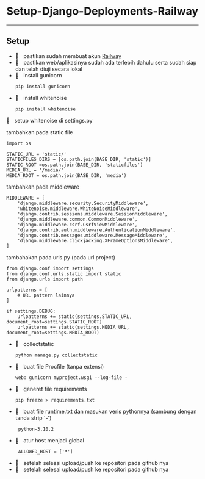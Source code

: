 # Setup-Django-Deployments-Railway


---------------------------------------------------------------------------------------
## Setup
- 📗&nbsp;&nbsp; pastikan sudah membuat akun [Railway](https://railway.app/)
- 📗&nbsp;&nbsp; pastikan web/aplikasinya sudah ada terlebih dahulu serta sudah siap dan telah diuji secara lokal
- 📍&nbsp;&nbsp; install gunicorn
  ```
  pip install gunicorn
  ```
- 📍&nbsp;&nbsp; install whitenoise
  ```
  pip install whitenoise
  ```
📁&nbsp;&nbsp; setup whitenoise di settings.py

tambahkan pada static file
```
import os

STATIC_URL = 'static/'
STATICFILES_DIRS = [os.path.join(BASE_DIR, 'static')]
STATIC_ROOT =os.path.join(BASE_DIR, 'staticfiles')
MEDIA_URL = '/media/'
MEDIA_ROOT = os.path.join(BASE_DIR, 'media')
```
tambahkan pada middleware
```
MIDDLEWARE = [
    'django.middleware.security.SecurityMiddleware',
    'whitenoise.middleware.WhiteNoiseMiddleware',
    'django.contrib.sessions.middleware.SessionMiddleware',
    'django.middleware.common.CommonMiddleware',
    'django.middleware.csrf.CsrfViewMiddleware',
    'django.contrib.auth.middleware.AuthenticationMiddleware',
    'django.contrib.messages.middleware.MessageMiddleware',
    'django.middleware.clickjacking.XFrameOptionsMiddleware',
]
```
tambahakan pada urls.py (pada url project)
```
from django.conf import settings
from django.conf.urls.static import static
from django.urls import path

urlpatterns = [
    # URL pattern lainnya
]

if settings.DEBUG:
    urlpatterns += static(settings.STATIC_URL, document_root=settings.STATIC_ROOT)
    urlpatterns += static(settings.MEDIA_URL, document_root=settings.MEDIA_ROOT)
```
- 📍&nbsp;&nbsp; collectstatic
  ```
  python manage.py collectstatic
  ```
- 📍&nbsp;&nbsp; buat file Procfile (tanpa extensi)
  ```
  web: gunicorn myproject.wsgi --log-file -
  ```
- 📍&nbsp;&nbsp; generet file requirements
  ```
  pip freeze > requirements.txt
  ```
- 📍&nbsp;&nbsp; buat file runtime.txt dan masukan veris pythonnya (sambung dengan tanda strip '-')
  ```
   python-3.10.2
  ```
- 📍&nbsp;&nbsp; atur host menjadi global
  ```
   ALLOWED_HOST = ['*']
  ```
- 📗&nbsp;&nbsp; setelah selesai upload/push ke repositori pada github nya
- 📗&nbsp;&nbsp; setelah selesai upload/push ke repositori pada github nya
  
